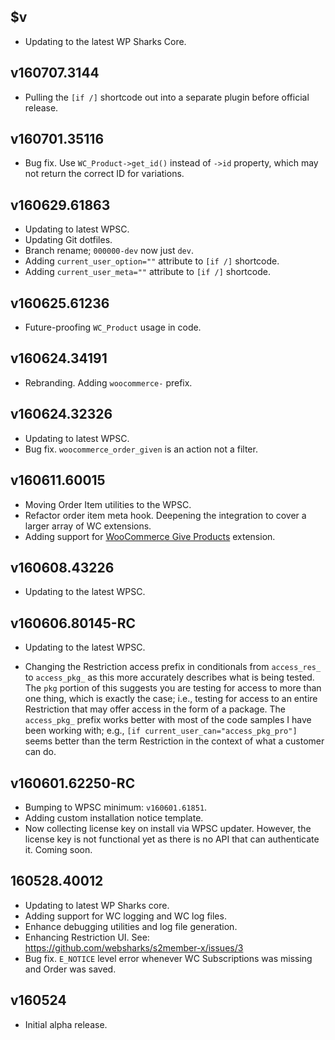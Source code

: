 ## $v

- Updating to the latest WP Sharks Core.

## v160707.3144

- Pulling the `[if /]` shortcode out into a separate plugin before official release.

## v160701.35116

- Bug fix. Use `WC_Product->get_id()` instead of `->id` property, which may not return the correct ID for variations.

## v160629.61863

- Updating to latest WPSC.
- Updating Git dotfiles.
- Branch rename; `000000-dev` now just `dev`.
- Adding `current_user_option=""` attribute to `[if /]` shortcode.
- Adding `current_user_meta=""` attribute to `[if /]` shortcode.

## v160625.61236

- Future-proofing `WC_Product` usage in code.

## v160624.34191

- Rebranding. Adding `woocommerce-` prefix.

## v160624.32326

- Updating to latest WPSC.
- Bug fix. `woocommerce_order_given` is an action not a filter.

## v160611.60015

- Moving Order Item utilities to the WPSC.
- Refactor order item meta hook. Deepening the integration to cover a larger array of WC extensions.
- Adding support for [WooCommerce Give Products](https://www.woothemes.com/products/woocommerce-give-products/) extension.

## v160608.43226

- Updating to the latest WPSC.

## v160606.80145-RC

- Updating to the latest WPSC.

- Changing the Restriction access prefix in conditionals from `access_res_` to `access_pkg_` as this more accurately describes what is being tested. The `pkg` portion of this suggests you are testing for access to more than one thing, which is exactly the case; i.e., testing for access to an entire Restriction that may offer access in the form of a package. The `access_pkg_` prefix works better with most of the code samples I have been working with; e.g., `[if current_user_can="access_pkg_pro"]` seems better than the term Restriction in the context of what a customer can do.

## v160601.62250-RC

- Bumping to WPSC minimum: `v160601.61851`.
- Adding custom installation notice template.
- Now collecting license key on install via WPSC updater. However, the license key is not functional yet as there is no API that can authenticate it. Coming soon.

## 160528.40012

- Updating to latest WP Sharks core.
- Adding support for WC logging and WC log files.
- Enhance debugging utilities and log file generation.
- Enhancing Restriction UI. See: https://github.com/websharks/s2member-x/issues/3
- Bug fix. `E_NOTICE` level error whenever WC Subscriptions was missing and Order was saved.

## v160524

- Initial alpha release.
